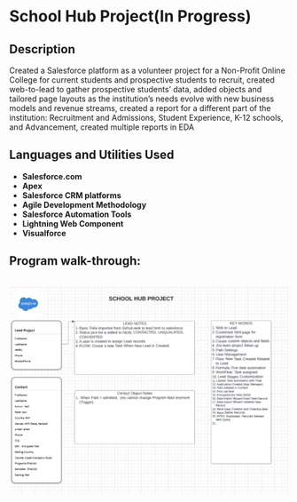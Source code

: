 <h1>School Hub Project(In Progress) </h1>



<h2>Description</h2>
Created a Salesforce platform as a volunteer project for a Non-Profit Online College for current students and prospective students to recruit, created web-to-lead to gather prospective students’ data, added objects and tailored page layouts as the institution’s needs evolve with new business models and revenue streams, created a report for a different part of the institution: Recruitment and Admissions, Student Experience, K-12 schools, and Advancement, created multiple reports in EDA 

<br />


<h2>Languages and Utilities Used</h2>

- <b>Salesforce.com</b> 
- <b>Apex</b>
- <b>Salesforce CRM platforms </b>
- <b>Agile Development Methodology </b>
- <b>Salesforce Automation Tools</b>
- <b>Lightning Web Component</b>
- <b>Visualforce</b>





<h2>Program walk-through:</h2>

<p align="center">
<br/>
<img src="School Hub Project.png"/>
<br />
<br />
  <br/>

<!--
 ```diff
- text in red
+ text in green
! text in orange
# text in gray
@@ text in purple (and bold)@@
```
--!>
